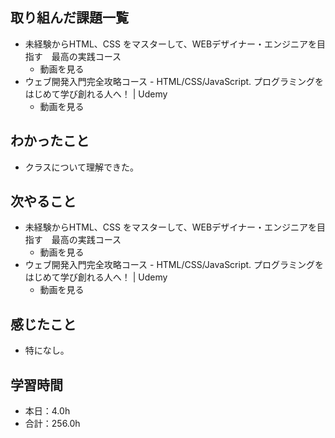 ## 取り組んだ課題一覧
- 未経験からHTML、CSS をマスターして、WEBデザイナー・エンジニアを目指す　最高の実践コース
  -  動画を見る
- ウェブ開発入門完全攻略コース - HTML/CSS/JavaScript. プログラミングをはじめて学び創れる人へ！ | Udemy
  -  動画を見る
## わかったこと
- クラスについて理解できた。
## 次やること
- 未経験からHTML、CSS をマスターして、WEBデザイナー・エンジニアを目指す　最高の実践コース
  -  動画を見る
- ウェブ開発入門完全攻略コース - HTML/CSS/JavaScript. プログラミングをはじめて学び創れる人へ！ | Udemy
  -  動画を見る
## 感じたこと
- 特になし。
## 学習時間
- 本日：4.0h
- 合計：256.0h